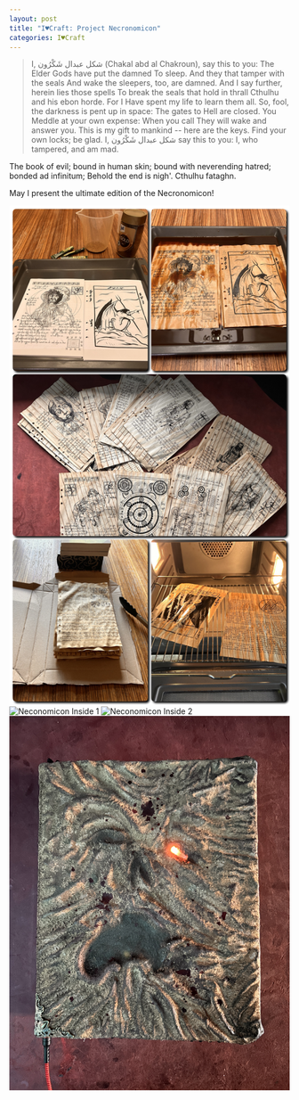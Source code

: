 ```yaml
---
layout: post
title: "I♥Craft: Project Necronomicon"
categories: I♥Craft
---
```


>I, شكل عبدال شَكْرُون (Chakal abd al Chakroun), say this to you:
The Elder Gods have put the damned
To sleep. And they that tamper with the seals
And wake the sleepers, too, are damned.
And I say further, herein lies those spells
To break the seals that hold in thrall
Cthulhu and his ebon horde. For I
Have spent my life to learn them all.
So, fool, the darkness is pent up in space:
The gates to Hell are closed. You
Meddle at your own expense: When you call
They will wake and answer you.
This is my gift to mankind -- here are the keys.
Find your own locks; be glad.
I, شكل عبدال شَكْرُون say this to you:
I, who tampered, and am mad.

The book of evil;
bound in human skin;
bound with neverending hatred;
bonded ad infinitum;
Behold the end is nigh'.
Cthulhu fataghn.

May I present the ultimate edition of the Necronomicon!

![Neconomicon Pages](/assets/pix/Necronomicon_03.JPG)
![Neconomicon Inside 1](/assets/pix/Necronomicon_00.JPG)
![Neconomicon Inside 2](/assets/pix/Necronomicon_01.JPG)
![Neconomicon Outside](/assets/pix/Necronomicon_02.JPG)
